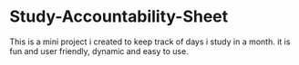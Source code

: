 # Study-Accountability-Sheet
This is a mini project i created to keep track of days i study in a month. it is fun and user friendly, dynamic and easy to use.

